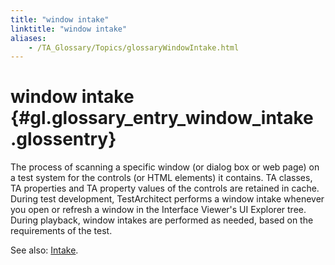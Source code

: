 ```yaml
--- 
title: "window intake"
linktitle: "window intake"
aliases: 
    - /TA_Glossary/Topics/glossaryWindowIntake.html
---
```

# window intake {#gl.glossary_entry_window_intake .glossentry}

The process of scanning a specific window \(or dialog box or web page\) on a test system for the controls \(or HTML elements\) it contains. TA classes, TA properties and TA property values of the controls are retained in cache. During test development, TestArchitect performs a window intake whenever you open or refresh a window in the Interface Viewer's UI Explorer tree. During playback, window intakes are performed as needed, based on the requirements of the test.

See also: [Intake](../../TA_Help/Topics/Interface_def_intake.html).

